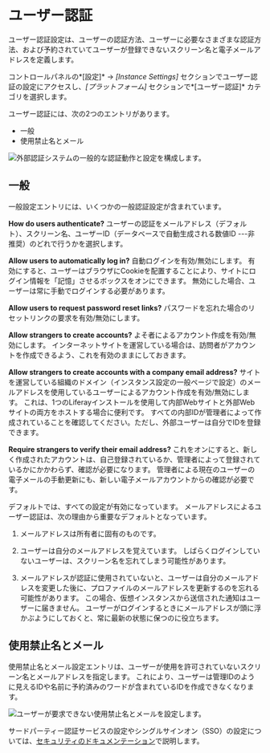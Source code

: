 # ユーザー認証

ユーザー認証設定は、ユーザーの認証方法、ユーザーに必要なさまざまな認証方法、および予約されていてユーザーが登録できないスクリーン名と電子メールアドレスを定義します。

コントロールパネルの*[設定]* → *[Instance Settings]* セクションでユーザー認証の設定にアクセスし、*[プラットフォーム]* セクションで*[ユーザー認証]* カテゴリを選択します。

ユーザー認証には、次の2つのエントリがあります。

  - 一般
  - 使用禁止名とメール

![外部認証システムの一般的な認証動作と設定を構成します。](./user-authentication/images/01.png)

## 一般

一般設定エントリには、いくつかの一般認証設定が含まれています。

**How do users authenticate?** ユーザーの認証をメールアドレス（デフォルト）、スクリーン名、ユーザーID（データベースで自動生成される数値ID ---非推奨）のどれで行うかを選択します。

**Allow users to automatically log in?** 自動ログインを有効/無効にします。 有効にすると、ユーザーはブラウザにCookieを配置することにより、サイトにログイン情報を「記憶」させるボックスをオンにできます。 無効にした場合、ユーザーは常に手動でログインする必要があります。

**Allow users to request password reset links?** パスワードを忘れた場合のリセットリンクの要求を有効/無効にします。

**Allow strangers to create accounts?** よそ者によるアカウント作成を有効/無効にします。 インターネットサイトを運営している場合は、訪問者がアカウントを作成できるよう、これを有効のままにしておきます。

**Allow strangers to create accounts with a company email address?** サイトを運営している組織のドメイン（インスタンス設定の一般ページで設定）のメールアドレスを使用しているユーザーによるアカウント作成を有効/無効にします。 これは、1つのLiferayインストールを使用して内部Webサイトと外部Webサイトの両方をホストする場合に便利です。 すべての内部IDが管理者によって作成されていることを確認してください。ただし、外部ユーザーは自分でIDを登録できます。

**Require strangers to verify their email address?** これをオンにすると、新しく作成されたアカウントは、自己登録されているか、管理者によって登録されているかにかかわらず、確認が必要になります。 管理者による現在のユーザーの電子メールの手動更新にも、新しい電子メールアカウントからの確認が必要です。

デフォルトでは、すべての設定が有効になっています。 メールアドレスによるユーザー認証は、次の理由から重要なデフォルトとなっています。

1.  メールアドレスは所有者に固有のものです。

2.  ユーザーは自分のメールアドレスを覚えています。 しばらくログインしていないユーザーは、スクリーン名を忘れてしまう可能性があります。

3.  メールアドレスが認証に使用されていないと、ユーザーは自分のメールアドレスを変更した後に、プロファイルのメールアドレスを更新するのを忘れる可能性があります。 この場合、仮想インスタンスから送信された通知はユーザーに届きません。 ユーザーがログインするときにメールアドレスが頭に浮かぶようにしておくと、常に最新の状態に保つのに役立ちます。

## 使用禁止名とメール

使用禁止名とメール設定エントリは、ユーザーが使用を許可されていないスクリーン名とメールアドレスを指定します。 これにより、ユーザーは管理IDのように見えるIDや名前に予約済みのワードが含まれているIDを作成できなくなります。

![ユーザーが要求できない使用禁止名とメールを設定します。](./user-authentication/images/02.png)

サードパーティー認証サービスの設定やシングルサインオン（SSO）の設定については、[セキュリティのドキュメンテーション](../../../installation-and-upgrades/securing-liferay.md)で説明します。
